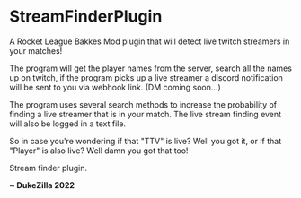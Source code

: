 # StreamFinderPlugin

A Rocket League Bakkes Mod plugin that will detect live twitch streamers in your matches!

The program will get the player names from the server, search all the names up on twitch, if the program picks up a live streamer
a discord notification will be sent to you via webhook link. (DM coming soon...)

The program uses several search methods to increase the probability of finding a live streamer that is in your match.
The live stream finding event will also be logged in a text file.

So in case you're wondering if that "TTV" is live? Well you got it, or if that "Player" is also live? Well damn you got that too!

Stream finder plugin.

**~ DukeZilla 2022**
